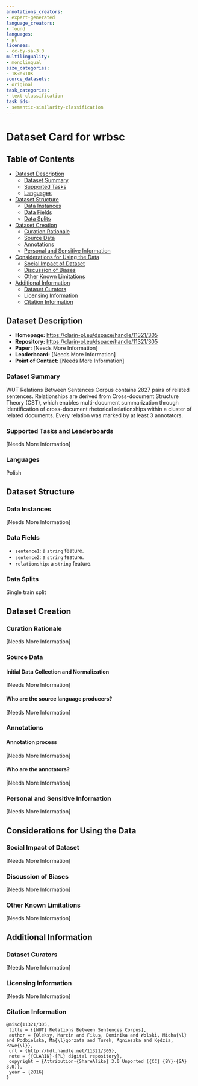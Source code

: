 ```yaml
---
annotations_creators: 
- expert-generated
language_creators: 
- found
languages: 
- pl
licenses: 
- cc-by-sa-3.0
multilinguality: 
- monolingual
size_categories: 
- 1K<n<10K
source_datasets: 
- original
task_categories: 
- text-classification
task_ids: 
- semantic-similarity-classification
---
```


# Dataset Card for wrbsc

## Table of Contents
- [Dataset Description](#dataset-description)
  - [Dataset Summary](#dataset-summary)
  - [Supported Tasks](#supported-tasks-and-leaderboards)
  - [Languages](#languages)
- [Dataset Structure](#dataset-structure)
  - [Data Instances](#data-instances)
  - [Data Fields](#data-instances)
  - [Data Splits](#data-instances)
- [Dataset Creation](#dataset-creation)
  - [Curation Rationale](#curation-rationale)
  - [Source Data](#source-data)
  - [Annotations](#annotations)
  - [Personal and Sensitive Information](#personal-and-sensitive-information)
- [Considerations for Using the Data](#considerations-for-using-the-data)
  - [Social Impact of Dataset](#social-impact-of-dataset)
  - [Discussion of Biases](#discussion-of-biases)
  - [Other Known Limitations](#other-known-limitations)
- [Additional Information](#additional-information)
  - [Dataset Curators](#dataset-curators)
  - [Licensing Information](#licensing-information)
  - [Citation Information](#citation-information)

## Dataset Description

- **Homepage:** https://clarin-pl.eu/dspace/handle/11321/305
- **Repository:** https://clarin-pl.eu/dspace/handle/11321/305
- **Paper:** [Needs More Information]
- **Leaderboard:** [Needs More Information]
- **Point of Contact:** [Needs More Information]

### Dataset Summary

WUT Relations Between Sentences Corpus contains 2827 pairs of related sentences. Relationships are derived from Cross-document Structure Theory (CST), which enables multi-document summarization through identification of cross-document rhetorical relationships within a cluster of related documents. Every relation was marked by at least 3 annotators.

### Supported Tasks and Leaderboards

[Needs More Information]

### Languages

Polish

## Dataset Structure

### Data Instances

[Needs More Information]

### Data Fields

- `sentence1`: a `string` feature.
- `sentence2`: a `string` feature.
- `relationship`: a `string` feature.

### Data Splits

Single train split

## Dataset Creation

### Curation Rationale

[Needs More Information]

### Source Data

#### Initial Data Collection and Normalization

[Needs More Information]

#### Who are the source language producers?

[Needs More Information]

### Annotations

#### Annotation process

[Needs More Information]

#### Who are the annotators?

[Needs More Information]

### Personal and Sensitive Information

[Needs More Information]

## Considerations for Using the Data

### Social Impact of Dataset

[Needs More Information]

### Discussion of Biases

[Needs More Information]

### Other Known Limitations

[Needs More Information]

## Additional Information

### Dataset Curators

[Needs More Information]

### Licensing Information

[Needs More Information]

### Citation Information
```
@misc{11321/305,	
 title = {{WUT} Relations Between Sentences Corpus},	
 author = {Oleksy, Marcin and Fikus, Dominika and Wolski, Micha{\l} and Podbielska, Ma{\l}gorzata and Turek, Agnieszka and Kędzia, Pawe{\l}},	
 url = {http://hdl.handle.net/11321/305},	
 note = {{CLARIN}-{PL} digital repository},	
 copyright = {Attribution-{ShareAlike} 3.0 Unported ({CC} {BY}-{SA} 3.0)},	
 year = {2016}	
}
```